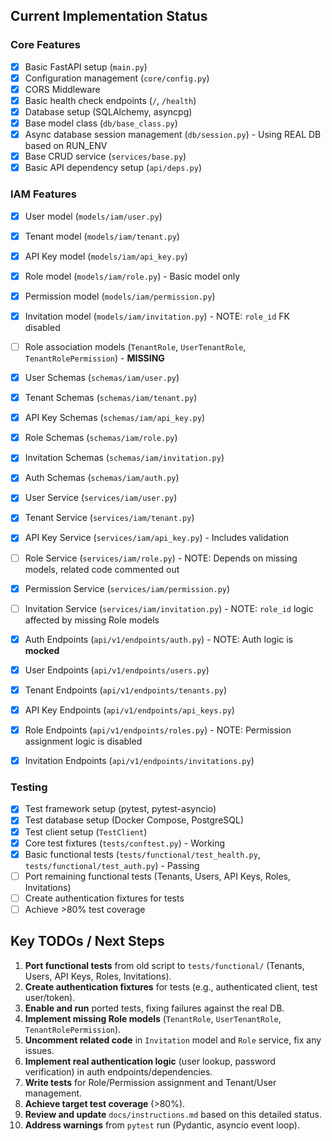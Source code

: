 ## Current Implementation Status

### Core Features

- [x] Basic FastAPI setup (`main.py`)
- [x] Configuration management (`core/config.py`)
- [x] CORS Middleware
- [x] Basic health check endpoints (`/`, `/health`)
- [x] Database setup (SQLAlchemy, asyncpg)
- [x] Base model class (`db/base_class.py`)
- [x] Async database session management (`db/session.py`) - Using REAL DB based on RUN_ENV
- [x] Base CRUD service (`services/base.py`)
- [x] Basic API dependency setup (`api/deps.py`)

### IAM Features

- [x] User model (`models/iam/user.py`)
- [x] Tenant model (`models/iam/tenant.py`)
- [x] API Key model (`models/iam/api_key.py`)
- [x] Role model (`models/iam/role.py`) - Basic model only
- [x] Permission model (`models/iam/permission.py`)
- [x] Invitation model (`models/iam/invitation.py`) - NOTE: `role_id` FK disabled
- [ ] Role association models (`TenantRole`, `UserTenantRole`, `TenantRolePermission`) - **MISSING**

- [x] User Schemas (`schemas/iam/user.py`)
- [x] Tenant Schemas (`schemas/iam/tenant.py`)
- [x] API Key Schemas (`schemas/iam/api_key.py`)
- [x] Role Schemas (`schemas/iam/role.py`)
- [x] Invitation Schemas (`schemas/iam/invitation.py`)
- [x] Auth Schemas (`schemas/iam/auth.py`)

- [x] User Service (`services/iam/user.py`)
- [x] Tenant Service (`services/iam/tenant.py`)
- [x] API Key Service (`services/iam/api_key.py`) - Includes validation
- [ ] Role Service (`services/iam/role.py`) - NOTE: Depends on missing models, related code commented out
- [x] Permission Service (`services/iam/permission.py`)
- [ ] Invitation Service (`services/iam/invitation.py`) - NOTE: `role_id` logic affected by missing Role models

- [x] Auth Endpoints (`api/v1/endpoints/auth.py`) - NOTE: Auth logic is **mocked**
- [x] User Endpoints (`api/v1/endpoints/users.py`)
- [x] Tenant Endpoints (`api/v1/endpoints/tenants.py`)
- [x] API Key Endpoints (`api/v1/endpoints/api_keys.py`)
- [x] Role Endpoints (`api/v1/endpoints/roles.py`) - NOTE: Permission assignment logic is disabled
- [x] Invitation Endpoints (`api/v1/endpoints/invitations.py`)

### Testing

- [x] Test framework setup (pytest, pytest-asyncio)
- [x] Test database setup (Docker Compose, PostgreSQL)
- [x] Test client setup (`TestClient`)
- [x] Core test fixtures (`tests/conftest.py`) - Working
- [x] Basic functional tests (`tests/functional/test_health.py`, `tests/functional/test_auth.py`) - Passing
- [ ] Port remaining functional tests (Tenants, Users, API Keys, Roles, Invitations)
- [ ] Create authentication fixtures for tests
- [ ] Achieve >80% test coverage

## Key TODOs / Next Steps

1.  **Port functional tests** from old script to `tests/functional/` (Tenants, Users, API Keys, Roles, Invitations).
2.  **Create authentication fixtures** for tests (e.g., authenticated client, test user/token).
3.  **Enable and run** ported tests, fixing failures against the real DB.
4.  **Implement missing Role models** (`TenantRole`, `UserTenantRole`, `TenantRolePermission`).
5.  **Uncomment related code** in `Invitation` model and `Role` service, fix any issues.
6.  **Implement real authentication logic** (user lookup, password verification) in auth endpoints/dependencies.
7.  **Write tests** for Role/Permission assignment and Tenant/User management.
8.  **Achieve target test coverage** (>80%).
9.  **Review and update** `docs/instructions.md` based on this detailed status.
10. **Address warnings** from `pytest` run (Pydantic, asyncio event loop). 